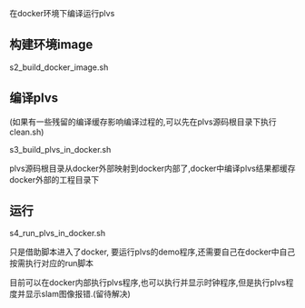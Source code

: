 在docker环境下编译运行plvs

## 构建环境image

s2_build_docker_image.sh

## 编译plvs

(如果有一些残留的编译缓存影响编译过程的,可以先在plvs源码根目录下执行 clean.sh)

s3_build_plvs_in_docker.sh

plvs源码根目录从docker外部映射到docker内部了,docker中编译plvs结果都缓存docker外部的工程目录下

## 运行

s4_run_plvs_in_docker.sh

只是借助脚本进入了docker, 要运行plvs的demo程序,还需要自己在docker中自己按需执行对应的run脚本

目前可以在docker内部执行plvs程序,也可以执行并显示时钟程序,但是执行plvs程度并显示slam图像报错.(留待解决)
